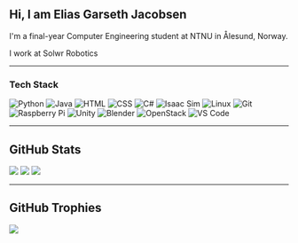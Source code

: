 ## Hi, I am Elias Garseth Jacobsen

I'm a final-year Computer Engineering student at NTNU in Ålesund, Norway.

I work at Solwr Robotics

---

### Tech Stack
![Python](https://img.shields.io/badge/Python-3776AB?style=flat&logo=python&logoColor=white)
![Java](https://img.shields.io/badge/Java-007396?style=flat&logo=java&logoColor=white)
![HTML](https://img.shields.io/badge/HTML5-E34F26?style=flat&logo=html5&logoColor=white)
![CSS](https://img.shields.io/badge/CSS3-1572B6?style=flat&logo=css3&logoColor=white)
![C#](https://img.shields.io/badge/C%23-239120?style=flat&logo=c-sharp&logoColor=white)
![Isaac Sim](https://img.shields.io/badge/Isaac--Sim-76B900?style=flat&logo=nvidia&logoColor=white)
![Linux](https://img.shields.io/badge/Linux-FCC624?style=flat&logo=linux&logoColor=black)
![Git](https://img.shields.io/badge/Git-F05032?style=flat&logo=git&logoColor=white)
![Raspberry Pi](https://img.shields.io/badge/Raspberry%20Pi-C51A4A?style=flat&logo=raspberry-pi&logoColor=white)
![Unity](https://img.shields.io/badge/Unity-000000?style=flat&logo=unity&logoColor=white)
![Blender](https://img.shields.io/badge/Blender-F5792A?style=flat&logo=blender&logoColor=white)
![OpenStack](https://img.shields.io/badge/OpenStack-ED1944?style=flat&logo=openstack&logoColor=white)
![VS Code](https://img.shields.io/badge/VS%20Code-007ACC?style=flat&logo=visual-studio-code&logoColor=white)

---

## GitHub Stats

![](https://github-readme-stats.vercel.app/api?username=09ejacob&theme=default&hide_border=false&include_all_commits=true&count_private=true)
![](https://github-readme-streak-stats.herokuapp.com/?user=09ejacob&theme=default&hide_border=false)
![](https://github-readme-stats.vercel.app/api/top-langs/?username=09ejacob&theme=default&hide_border=false&layout=compact)

---

## GitHub Trophies

![](https://github-profile-trophy.vercel.app/?username=09ejacob&theme=radical&no-frame=false&no-bg=true&margin-w=4)
